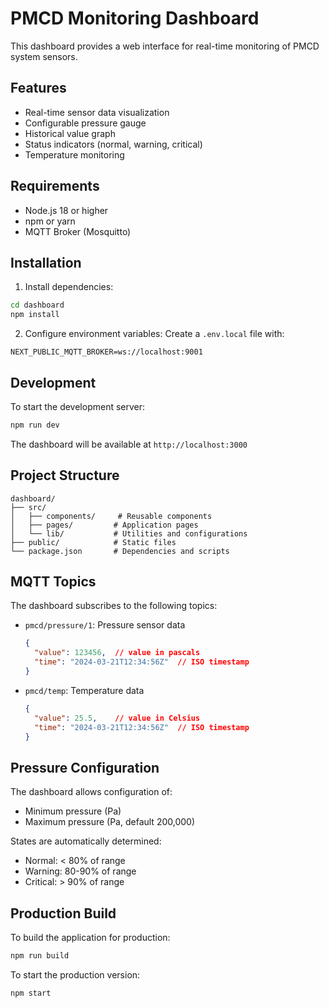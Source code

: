 # PMCD Monitoring Dashboard

This dashboard provides a web interface for real-time monitoring of PMCD system sensors.

## Features

- Real-time sensor data visualization
- Configurable pressure gauge
- Historical value graph
- Status indicators (normal, warning, critical)
- Temperature monitoring

## Requirements

- Node.js 18 or higher
- npm or yarn
- MQTT Broker (Mosquitto)

## Installation

1. Install dependencies:
```bash
cd dashboard
npm install
```

2. Configure environment variables:
Create a `.env.local` file with:
```
NEXT_PUBLIC_MQTT_BROKER=ws://localhost:9001
```

## Development

To start the development server:
```bash
npm run dev
```

The dashboard will be available at `http://localhost:3000`

## Project Structure

```
dashboard/
├── src/
│   ├── components/     # Reusable components
│   ├── pages/         # Application pages
│   └── lib/           # Utilities and configurations
├── public/            # Static files
└── package.json       # Dependencies and scripts
```

## MQTT Topics

The dashboard subscribes to the following topics:

- `pmcd/pressure/1`: Pressure sensor data
  ```json
  {
    "value": 123456,  // value in pascals
    "time": "2024-03-21T12:34:56Z"  // ISO timestamp
  }
  ```

- `pmcd/temp`: Temperature data
  ```json
  {
    "value": 25.5,    // value in Celsius
    "time": "2024-03-21T12:34:56Z"  // ISO timestamp
  }
  ```

## Pressure Configuration

The dashboard allows configuration of:
- Minimum pressure (Pa)
- Maximum pressure (Pa, default 200,000)

States are automatically determined:
- Normal: < 80% of range
- Warning: 80-90% of range
- Critical: > 90% of range

## Production Build

To build the application for production:
```bash
npm run build
```

To start the production version:
```bash
npm start
```

